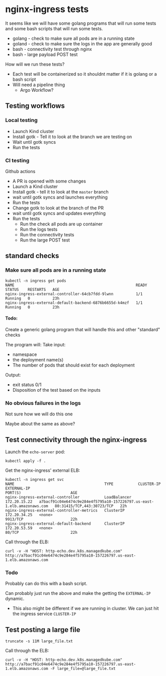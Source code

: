 nginx-ingress tests
===================

It seems like we will have some golang programs that will run some tests and some bash scripts that will run some tests.
* golang - check to make sure all pods are in a running state
* goland - check to make sure the logs in the app are generally good
* bash - connectivity test through nginx
* bash - large payload POST test

How will we run these tests?
* Each test will be containerized so it shouldnt matter if it is golang or a bash script
* Will need a pipeline thing
  * Argo Workflow?

## Testing workflows

### Local testing
* Launch Kind cluster
* Install gotk - Tell it to look at the branch we are testing on
* Wait until gotk syncs
* Run the tests

### CI testing
Github actions

* A PR is opened with some changes
* Launch a Kind cluster
* Install gotk - tell it to look at the `master` branch
* wait until gotk syncs and launches everything
* Run the tests
* Change gotk to look at the branch of the PR
* wait until gotk syncs and updates everything
* Run the tests
  * Run the check all pods are up container
  * Run the logs tests
  * Run the connectivity tests
  * Run the large POST test


## standard checks

### Make sure all pods are in a running state

```
kubectl -n ingress get pods                                             
NAME                                                      READY   STATUS    RESTARTS   AGE
nginx-ingress-external-controller-64cb7fdd-9lwnn          1/1     Running   0          23h
nginx-ingress-external-default-backend-6876b6655d-k4mzf   1/1     Running   0          23h
```

#### Todo:
Create a generic golang program that will handle this and other "standard" checks

The program will:
Take input:
* namespace
* the deployment name(s)
* The number of pods that should exist for each deployment

Output:
* exit status 0/1
* Disposition of the test based on the inputs

### No obvious failures in the logs
Not sure how we will do this one

Maybe about the same as above?

## Test connectivity through the nginx-ingress

Launch the `echo-server` pod:
```
kubectl apply -f .
```

Get the nginx-ingress' external ELB:
```
kubectl -n ingress get svc 
NAME                                        TYPE           CLUSTER-IP     EXTERNAL-IP                                                              PORT(S)                      AGE
nginx-ingress-external-controller           LoadBalancer   172.20.15.22   a7bacf91c04e6474c9e284e4f5795a10-157226797.us-east-1.elb.amazonaws.com   80:31415/TCP,443:30723/TCP   22h
nginx-ingress-external-controller-metrics   ClusterIP      172.20.34.25   <none>                                                                   9913/TCP                     22h
nginx-ingress-external-default-backend      ClusterIP      172.20.53.59   <none>                                                                   80/TCP                       22h
```

Call through the ELB:
```
curl -v -H "HOST: http-echo.dev.k8s.managedkube.com" http://a7bacf91c04e6474c9e284e4f5795a10-157226797.us-east-1.elb.amazonaws.com
```

### Todo
Probably can do this with a bash script.

Can probably just run the above and make the getting the `EXTERNAL-IP` dynamic.
* This also might be different if we are running in cluster.  We can just hit the ingress service `CLUSTER-IP`

## Test posting a large file

```
truncate -s 11M large_file.txt
```

Call through the ELB:
```
curl -v -H "HOST: http-echo.dev.k8s.managedkube.com" http://a7bacf91c04e6474c9e284e4f5795a10-157226797.us-east-1.elb.amazonaws.com -F large_file=@large_file.txt
```

